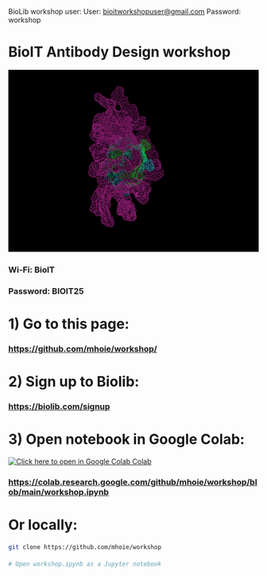 BioLib workshop user:
User: bioitworkshopuser@gmail.com
Password: workshop

# BioIT Antibody Design workshop
![img/diffuse.gif](img/diffuse.gif)

### Wi-Fi: BioIT
### Password: BIOIT25

# 1) Go to this page:
### https://github.com/mhoie/workshop/

# 2) Sign up to Biolib:
### https://biolib.com/signup​

# 3) Open notebook in Google Colab:

[![Click here to open in Google Colab Colab](https://colab.research.google.com/assets/colab-badge.svg)](https://colab.research.google.com/github/mhoie/workshop/blob/main/workshop.ipynb)

### https://colab.research.google.com/github/mhoie/workshop/blob/main/workshop.ipynb

# Or locally:

```bash
git clone https://github.com/mhoie/workshop

# Open workshop.ipynb as a Jupyter notebook
```

